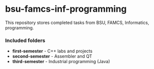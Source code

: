 # bsu-famcs-inf-programming
This repository stores completed tasks from BSU, FAMCS, Informatics, programming.

### Included folders
 - **first-semester** - C++ labs and projects
 - **second-semester** - Assembler and QT
 - **third-semester** - Industrial programming (Java)
